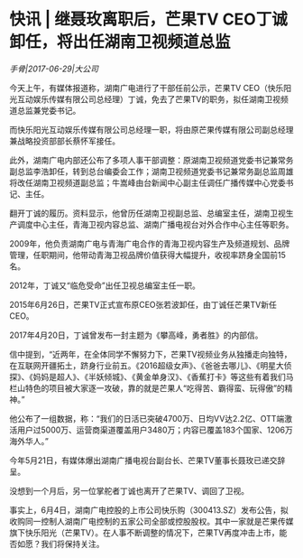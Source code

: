 # 快讯 | 继聂玫离职后，芒果TV CEO丁诚卸任，将出任湖南卫视频道总监

*手骨|2017-06-29|大公司*

今天上午，有媒体报道称，湖南广电进行了干部任前公示，芒果TV CEO（快乐阳光互动娱乐传媒有限公司总经理）丁诚，免去了芒果TV的职务，拟任湖南卫视频道总监兼党委书记。

而快乐阳光互动娱乐传媒有限公司总经理一职，将由原芒果传媒有限公司副总经理兼战略投资部部长蔡怀军接任。

此外，湖南广电内部还公布了多项人事干部调整：原湖南卫视频道党委书记兼常务副总监李浩卸任，转到总台编委会工作；湖南卫视频道党委书记兼常务副总监周雄将改任湖南卫视频道副总监；牛嵩峰由台新闻中心副主任调任广播传媒中心党委书记、主任。

翻开丁诚的履历。资料显示，他曾历任湖南卫视副总监、总编室主任，湖南卫视生产调度中心主任，青海卫视内容总监、湖南广播电视台对外合作中心主任等职务。

2009年，他负责湖南广电与青海广电合作的青海卫视内容生产及频道规划、品牌管理，任职期间，他带动青海卫视品牌价值获得大幅提升，收视率跻身全国前15名。

2012年，丁诚又“临危受命”出任卫视总编室主任一职。

2015年6月26日，芒果TV正式宣布原CEO张若波卸任，由丁诚任芒果TV新任CEO。

2017年4月20日，丁诚曾发布一封主题为《攀高峰，勇者胜》的内部信。

信中提到，“近两年，在全体同学不懈努力下，芒果TV视频业务从独播走向独特，在互联网开疆拓土，跻身行业前五。《2016超级女声》、《爸爸去哪儿》、《明星大侦探》、《妈妈是超人》、《半妖倾城》、《黄金单身汉》、《香蕉打卡》等这些有着我们马栏山特色的项目被大家逐一攻破，靠的就是芒果人“吃得苦、霸得蛮、玩得傲”的精神。”

他公布了一组数据，称：“我们的日活已突破4700万、日均VV达2.2亿、OTT端激活用户过5000万、运营商渠道覆盖用户3480万；内容已覆盖183个国家、1206万海外华人。”

今年5月21日，有媒体爆出湖南广播电视台副台长、芒果TV董事长聂玫已递交辞呈。

没想到一个月后，另一位掌舵者丁诚也离开了芒果TV、调回了卫视。

事实上，6月4日，湖南广电控股的上市公司快乐购（300413.SZ）发布公告，拟收购同一控制人湖南广电控制的五家公司全部或控股股权。其中一家就是芒果传媒旗下快乐阳光（芒果TV）。在人事不断调整的情况下，芒果TV再度冲击上市，能否如愿？我们将保持关注。

